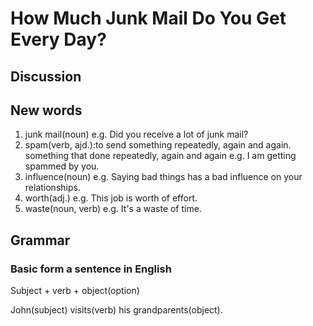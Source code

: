 # How Much Junk Mail Do You Get Every Day?
## Discussion

## New words
1. junk mail(noun) e.g. Did you receive a lot of junk mail?
1. spam(verb, ajd.):to send something repeatedly, again and again. something that done repeatedly, again and again e.g.  I am getting spammed by you.
1. influence(noun) e.g. Saying bad things has a bad influence on your relationships.  
1. worth(adj.) e.g. This job is worth of effort.   
1. waste(noun, verb) e.g. It's a waste of time.   


## Grammar
### Basic form a sentence in English
Subject + verb + object(option)

John(subject) visits(verb) his grandparents(object).  
